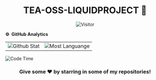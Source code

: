 <p><h1 align="center">TEA-OSS-LIQUIDPROJECT 👋</h1></p>
<p align="center"><img src="https://komarev.com/ghpvc/?username=zubaidahnurcahya&label=Profile%20Visits&color=blue&style=plastic%22%20alt=%zubaidahnurcahya" alt="Visitor"></p>

**⚙️ &nbsp;GitHub Analytics**
<table style="width: 100%">
<tr>
<td><img src="https://github-readme-stats.vercel.app/api?username=zubaidahnurcahya&show_icons=true&theme=dark&locale=en&hide_border=true" alt="Github Stat"></td>
<td><img src="https://github-readme-stats.vercel.app/api/top-langs/?username=zubaidahnurcahya&theme=dark&hide_border=true&layout=compact" alt="Most Languange"></td>
</tr>
</table>

![Code Time](http://img.shields.io/badge/Code%20Time-0%20secs-blue)

<div align="center">

### Give some ❤️ by starring in some of my repositories!

</div>
